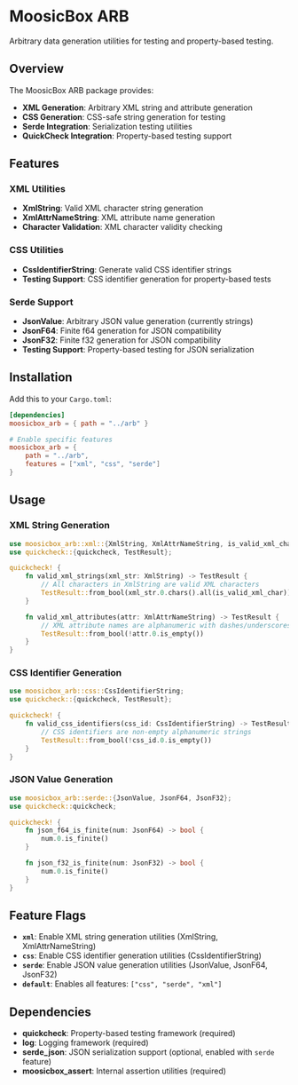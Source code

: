 # MoosicBox ARB

Arbitrary data generation utilities for testing and property-based testing.

## Overview

The MoosicBox ARB package provides:

- **XML Generation**: Arbitrary XML string and attribute generation
- **CSS Generation**: CSS-safe string generation for testing
- **Serde Integration**: Serialization testing utilities
- **QuickCheck Integration**: Property-based testing support

## Features

### XML Utilities

- **XmlString**: Valid XML character string generation
- **XmlAttrNameString**: XML attribute name generation
- **Character Validation**: XML character validity checking

### CSS Utilities

- **CssIdentifierString**: Generate valid CSS identifier strings
- **Testing Support**: CSS identifier generation for property-based tests

### Serde Support

- **JsonValue**: Arbitrary JSON value generation (currently strings)
- **JsonF64**: Finite f64 generation for JSON compatibility
- **JsonF32**: Finite f32 generation for JSON compatibility
- **Testing Support**: Property-based testing for JSON serialization

## Installation

Add this to your `Cargo.toml`:

```toml
[dependencies]
moosicbox_arb = { path = "../arb" }

# Enable specific features
moosicbox_arb = {
    path = "../arb",
    features = ["xml", "css", "serde"]
}
```

## Usage

### XML String Generation

```rust
use moosicbox_arb::xml::{XmlString, XmlAttrNameString, is_valid_xml_char};
use quickcheck::{quickcheck, TestResult};

quickcheck! {
    fn valid_xml_strings(xml_str: XmlString) -> TestResult {
        // All characters in XmlString are valid XML characters
        TestResult::from_bool(xml_str.0.chars().all(is_valid_xml_char))
    }

    fn valid_xml_attributes(attr: XmlAttrNameString) -> TestResult {
        // XML attribute names are alphanumeric with dashes/underscores
        TestResult::from_bool(!attr.0.is_empty())
    }
}
```

### CSS Identifier Generation

```rust
use moosicbox_arb::css::CssIdentifierString;
use quickcheck::{quickcheck, TestResult};

quickcheck! {
    fn valid_css_identifiers(css_id: CssIdentifierString) -> TestResult {
        // CSS identifiers are non-empty alphanumeric strings
        TestResult::from_bool(!css_id.0.is_empty())
    }
}
```

### JSON Value Generation

```rust
use moosicbox_arb::serde::{JsonValue, JsonF64, JsonF32};
use quickcheck::quickcheck;

quickcheck! {
    fn json_f64_is_finite(num: JsonF64) -> bool {
        num.0.is_finite()
    }

    fn json_f32_is_finite(num: JsonF32) -> bool {
        num.0.is_finite()
    }
}
```

## Feature Flags

- **`xml`**: Enable XML string generation utilities (XmlString, XmlAttrNameString)
- **`css`**: Enable CSS identifier generation utilities (CssIdentifierString)
- **`serde`**: Enable JSON value generation utilities (JsonValue, JsonF64, JsonF32)
- **`default`**: Enables all features: `["css", "serde", "xml"]`

## Dependencies

- **quickcheck**: Property-based testing framework (required)
- **log**: Logging framework (required)
- **serde_json**: JSON serialization support (optional, enabled with `serde` feature)
- **moosicbox_assert**: Internal assertion utilities (required)
